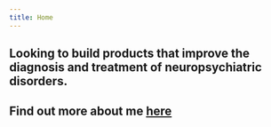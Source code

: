 ```yaml
---
title: Home
---
```


## Looking to build products that improve the diagnosis and treatment of neuropsychiatric disorders.
## Find out more about me [here](/about)